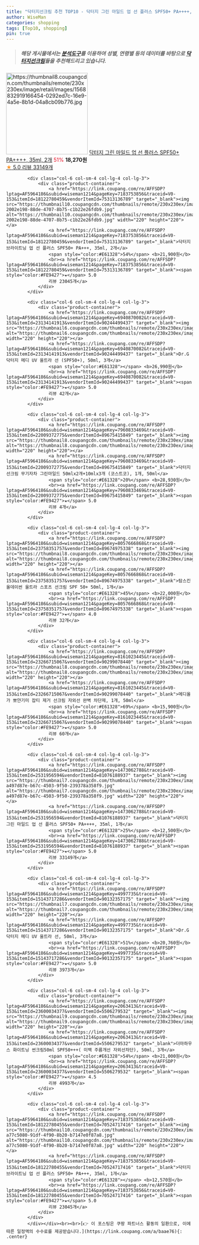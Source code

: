 ```yaml
---
title: "닥터지선크림 추천 TOP10 - 닥터지 그린 마일드 업 선 플러스 SPF50+ PA++++, 35ml, 2개"
author: WiseMan
categories: shopping
tags: [Top10, shopping]
pin: true
---
```


> ##### 해당 게시물에서는 [**분석도구**](https://itemscout.io/)를 이용하여 **성별**, **연령별** 등의 데이터를 바탕으로 [**닥터지선크림**](https://link.coupang.com/a/baae76)들을 추천해드리고 있습니다.
<div class="container"><div class="row">
            <div class="col-6 col-sm-4 col-lg-4 col-lg-3">
                <div class="product-container">
                    <a href="https://link.coupang.com/re/AFFSDP?lptag=AF5964186&subid=wiseman1214&pageKey=1473062788&traceid=V0-153&itemId=19169252950&vendorItemId=80265071820" target="_blank"><img src="https://thumbnail8.coupangcdn.com/thumbnails/remote/230x230ex/image/retail/images/1568832919166454-0292ed7c-16e9-4a5e-8b1d-04a8cb09b776.jpg" alt="https://thumbnail8.coupangcdn.com/thumbnails/remote/230x230ex/image/retail/images/1568832919166454-0292ed7c-16e9-4a5e-8b1d-04a8cb09b776.jpg" width="220" height="220"></a>
                    <a href="https://link.coupang.com/re/AFFSDP?lptag=AF5964186&subid=wiseman1214&pageKey=1473062788&traceid=V0-153&itemId=19169252950&vendorItemId=80265071820" target="_blank">닥터지 그린 마일드 업 선 플러스 SPF50+ PA++++, 35ml, 2개</a>
                    <span style="color:#E61328">51%</span> <b>18,270원</b>
                    <br><a href="https://link.coupang.com/re/AFFSDP?lptag=AF5964186&subid=wiseman1214&pageKey=1473062788&traceid=V0-153&itemId=19169252950&vendorItemId=80265071820" target="_blank"><span style="color:#FE9427">★</span> 5.0
                    리뷰 33149개</a>
                </div>
            </div>
            
            <div class="col-6 col-sm-4 col-lg-4 col-lg-3">
                <div class="product-container">
                    <a href="https://link.coupang.com/re/AFFSDP?lptag=AF5964186&subid=wiseman1214&pageKey=7183753856&traceid=V0-153&itemId=18122780459&vendorItemId=75313136789" target="_blank"><img src="https://thumbnail10.coupangcdn.com/thumbnails/remote/230x230ex/image/retail/images/822246341878421-2002e198-88de-4707-8b75-c1b22e26fdb9.jpg" alt="https://thumbnail10.coupangcdn.com/thumbnails/remote/230x230ex/image/retail/images/822246341878421-2002e198-88de-4707-8b75-c1b22e26fdb9.jpg" width="220" height="220"></a>
                    <a href="https://link.coupang.com/re/AFFSDP?lptag=AF5964186&subid=wiseman1214&pageKey=7183753856&traceid=V0-153&itemId=18122780459&vendorItemId=75313136789" target="_blank">닥터지 브라이트닝 업 선 플러스 SPF50+ PA+++, 35ml, 2개</a>
                    <span style="color:#E61328">54%</span> <b>21,900원</b>
                    <br><a href="https://link.coupang.com/re/AFFSDP?lptag=AF5964186&subid=wiseman1214&pageKey=7183753856&traceid=V0-153&itemId=18122780459&vendorItemId=75313136789" target="_blank"><span style="color:#FE9427">★</span> 5.0
                    리뷰 23045개</a>
                </div>
            </div>
            
            <div class="col-6 col-sm-4 col-lg-4 col-lg-3">
                <div class="product-container">
                    <a href="https://link.coupang.com/re/AFFSDP?lptag=AF5964186&subid=wiseman1214&pageKey=6940870082&traceid=V0-153&itemId=23134141913&vendorItemId=90244499437" target="_blank"><img src="https://thumbnail6.coupangcdn.com/thumbnails/remote/230x230ex/image/vendor_inventory/281a/ec62fe323ce527f33c5648b244ad58c31162cf30650f3a8e98e09ea7d407.png" alt="https://thumbnail6.coupangcdn.com/thumbnails/remote/230x230ex/image/vendor_inventory/281a/ec62fe323ce527f33c5648b244ad58c31162cf30650f3a8e98e09ea7d407.png" width="220" height="220"></a>
                    <a href="https://link.coupang.com/re/AFFSDP?lptag=AF5964186&subid=wiseman1214&pageKey=6940870082&traceid=V0-153&itemId=23134141913&vendorItemId=90244499437" target="_blank">Dr.G 닥터지 메디 UV 울트라 선 (SPF50+), 50ml, 3개</a>
                    <span style="color:#E61328"></span> <b>26,990원</b>
                    <br><a href="https://link.coupang.com/re/AFFSDP?lptag=AF5964186&subid=wiseman1214&pageKey=6940870082&traceid=V0-153&itemId=23134141913&vendorItemId=90244499437" target="_blank"><span style="color:#FE9427">★</span> 5.0
                    리뷰 42개</a>
                </div>
            </div>
            
            <div class="col-6 col-sm-4 col-lg-4 col-lg-3">
                <div class="product-container">
                    <a href="https://link.coupang.com/re/AFFSDP?lptag=AF5964186&subid=wiseman1214&pageKey=7960833469&traceid=V0-153&itemId=22009372775&vendorItemId=89675415849" target="_blank"><img src="https://thumbnail8.coupangcdn.com/thumbnails/remote/230x230ex/image/vendor_inventory/8139/91269bb6a29c6bfe12c7d9bfd7a02bd1eff5ebd3249b61f47aa19a315a44.jpg" alt="https://thumbnail8.coupangcdn.com/thumbnails/remote/230x230ex/image/vendor_inventory/8139/91269bb6a29c6bfe12c7d9bfd7a02bd1eff5ebd3249b61f47aa19a315a44.jpg" width="220" height="220"></a>
                    <a href="https://link.coupang.com/re/AFFSDP?lptag=AF5964186&subid=wiseman1214&pageKey=7960833469&traceid=V0-153&itemId=22009372775&vendorItemId=89675415849" target="_blank">닥터지 선크림 무기자차 그린마일드 50mlx2개+10mlx3개 (코스트코), 1개, 50ml</a>
                    <span style="color:#E61328">20%</span> <b>28,930원</b>
                    <br><a href="https://link.coupang.com/re/AFFSDP?lptag=AF5964186&subid=wiseman1214&pageKey=7960833469&traceid=V0-153&itemId=22009372775&vendorItemId=89675415849" target="_blank"><span style="color:#FE9427">★</span> 5.0
                    리뷰 4개</a>
                </div>
            </div>
            
            <div class="col-6 col-sm-4 col-lg-4 col-lg-3">
                <div class="product-container">
                    <a href="https://link.coupang.com/re/AFFSDP?lptag=AF5964186&subid=wiseman1214&pageKey=8057666868&traceid=V0-153&itemId=23758351757&vendorItemId=89674975338" target="_blank"><img src="https://thumbnail8.coupangcdn.com/thumbnails/remote/230x230ex/image/vendor_inventory/46d7/d9f4b6ebb8aa249fcffa586c0a66cc4246f42926434c6d397df824f62a28.png" alt="https://thumbnail8.coupangcdn.com/thumbnails/remote/230x230ex/image/vendor_inventory/46d7/d9f4b6ebb8aa249fcffa586c0a66cc4246f42926434c6d397df824f62a28.png" width="220" height="220"></a>
                    <a href="https://link.coupang.com/re/AFFSDP?lptag=AF5964186&subid=wiseman1214&pageKey=8057666868&traceid=V0-153&itemId=23758351757&vendorItemId=89674975338" target="_blank">탐스킨 올데이썬 울트라 스포츠 선크림 SPF 50+ 50ml, 1개</a>
                    <span style="color:#E61328">45%</span> <b>22,000원</b>
                    <br><a href="https://link.coupang.com/re/AFFSDP?lptag=AF5964186&subid=wiseman1214&pageKey=8057666868&traceid=V0-153&itemId=23758351757&vendorItemId=89674975338" target="_blank"><span style="color:#FE9427">★</span> 4.0
                    리뷰 32개</a>
                </div>
            </div>
            
            <div class="col-6 col-sm-4 col-lg-4 col-lg-3">
                <div class="product-container">
                    <a href="https://link.coupang.com/re/AFFSDP?lptag=AF5964186&subid=wiseman1214&pageKey=8161023445&traceid=V0-153&itemId=23266715067&vendorItemId=90299078440" target="_blank"><img src="https://thumbnail8.coupangcdn.com/thumbnails/remote/230x230ex/image/vendor_inventory/4c21/f7dba2aee9db13f0b0ed37e9b15256eb7f81e6168b660b897d9ef0c89cbc.jpg" alt="https://thumbnail8.coupangcdn.com/thumbnails/remote/230x230ex/image/vendor_inventory/4c21/f7dba2aee9db13f0b0ed37e9b15256eb7f81e6168b660b897d9ef0c89cbc.jpg" width="220" height="220"></a>
                    <a href="https://link.coupang.com/re/AFFSDP?lptag=AF5964186&subid=wiseman1214&pageKey=8161023445&traceid=V0-153&itemId=23266715067&vendorItemId=90299078440" target="_blank">메디올가 뽀얀기미 잡티 제거 선크림 자외선 완벽 차단제, 1개, 50ml</a>
                    <span style="color:#E61328">69%</span> <b>15,900원</b>
                    <br><a href="https://link.coupang.com/re/AFFSDP?lptag=AF5964186&subid=wiseman1214&pageKey=8161023445&traceid=V0-153&itemId=23266715067&vendorItemId=90299078440" target="_blank"><span style="color:#FE9427">★</span> 5.0
                    리뷰 60개</a>
                </div>
            </div>
            
            <div class="col-6 col-sm-4 col-lg-4 col-lg-3">
                <div class="product-container">
                    <a href="https://link.coupang.com/re/AFFSDP?lptag=AF5964186&subid=wiseman1214&pageKey=1473062788&traceid=V0-153&itemId=2531956594&vendorItemId=81076188937" target="_blank"><img src="https://thumbnail7.coupangcdn.com/thumbnails/remote/230x230ex/image/retail/images/8392239883392457-a497d87e-b67c-4503-9f50-239378a358f9.jpg" alt="https://thumbnail7.coupangcdn.com/thumbnails/remote/230x230ex/image/retail/images/8392239883392457-a497d87e-b67c-4503-9f50-239378a358f9.jpg" width="220" height="220"></a>
                    <a href="https://link.coupang.com/re/AFFSDP?lptag=AF5964186&subid=wiseman1214&pageKey=1473062788&traceid=V0-153&itemId=2531956594&vendorItemId=81076188937" target="_blank">닥터지 그린 마일드 업 선 플러스 SPF50+ PA++++, 35ml, 1개</a>
                    <span style="color:#E61328">25%</span> <b>12,500원</b>
                    <br><a href="https://link.coupang.com/re/AFFSDP?lptag=AF5964186&subid=wiseman1214&pageKey=1473062788&traceid=V0-153&itemId=2531956594&vendorItemId=81076188937" target="_blank"><span style="color:#FE9427">★</span> 5.0
                    리뷰 33149개</a>
                </div>
            </div>
            
            <div class="col-6 col-sm-4 col-lg-4 col-lg-3">
                <div class="product-container">
                    <a href="https://link.coupang.com/re/AFFSDP?lptag=AF5964186&subid=wiseman1214&pageKey=4997735&traceid=V0-153&itemId=15143717286&vendorItemId=90132357175" target="_blank"><img src="https://thumbnail7.coupangcdn.com/thumbnails/remote/230x230ex/image/vendor_inventory/cc35/2ed4e9fccceeed87a4e002d3f12b9e70a32a88585c3d43203abb8660ed3b.png" alt="https://thumbnail7.coupangcdn.com/thumbnails/remote/230x230ex/image/vendor_inventory/cc35/2ed4e9fccceeed87a4e002d3f12b9e70a32a88585c3d43203abb8660ed3b.png" width="220" height="220"></a>
                    <a href="https://link.coupang.com/re/AFFSDP?lptag=AF5964186&subid=wiseman1214&pageKey=4997735&traceid=V0-153&itemId=15143717286&vendorItemId=90132357175" target="_blank">Dr.G 닥터지 메디 UV 울트라 선, 50ml, 3개</a>
                    <span style="color:#E61328">51%</span> <b>20,760원</b>
                    <br><a href="https://link.coupang.com/re/AFFSDP?lptag=AF5964186&subid=wiseman1214&pageKey=4997735&traceid=V0-153&itemId=15143717286&vendorItemId=90132357175" target="_blank"><span style="color:#FE9427">★</span> 5.0
                    리뷰 3973개</a>
                </div>
            </div>
            
            <div class="col-6 col-sm-4 col-lg-4 col-lg-3">
                <div class="product-container">
                    <a href="https://link.coupang.com/re/AFFSDP?lptag=AF5964186&subid=wiseman1214&pageKey=2063413&traceid=V0-153&itemId=23600034377&vendorItemId=5506279532" target="_blank"><img src="https://thumbnail9.coupangcdn.com/thumbnails/remote/230x230ex/image/vendor_inventory/dab2/a9e479583646586f026f4ba871ddf9e8ae574cc10c5c1a6ba916a4654b16.jpg" alt="https://thumbnail9.coupangcdn.com/thumbnails/remote/230x230ex/image/vendor_inventory/dab2/a9e479583646586f026f4ba871ddf9e8ae574cc10c5c1a6ba916a4654b16.jpg" width="220" height="220"></a>
                    <a href="https://link.coupang.com/re/AFFSDP?lptag=AF5964186&subid=wiseman1214&pageKey=2063413&traceid=V0-153&itemId=23600034377&vendorItemId=5506279532" target="_blank">더마하우스 화이트닝 썬크림50ml SPF50+++( 미백 주름개선 자외선차단), 50ml, 3개</a>
                    <span style="color:#E61328">54%</span> <b>21,000원</b>
                    <br><a href="https://link.coupang.com/re/AFFSDP?lptag=AF5964186&subid=wiseman1214&pageKey=2063413&traceid=V0-153&itemId=23600034377&vendorItemId=5506279532" target="_blank"><span style="color:#FE9427">★</span> 4.5
                    리뷰 4993개</a>
                </div>
            </div>
            
            <div class="col-6 col-sm-4 col-lg-4 col-lg-3">
                <div class="product-container">
                    <a href="https://link.coupang.com/re/AFFSDP?lptag=AF5964186&subid=wiseman1214&pageKey=7183753856&traceid=V0-153&itemId=18122780455&vendorItemId=70524717416" target="_blank"><img src="https://thumbnail10.coupangcdn.com/thumbnails/remote/230x230ex/image/retail/images/531069100844046-a77c5080-91df-4f90-8b20-b7147e0f87a8.jpg" alt="https://thumbnail10.coupangcdn.com/thumbnails/remote/230x230ex/image/retail/images/531069100844046-a77c5080-91df-4f90-8b20-b7147e0f87a8.jpg" width="220" height="220"></a>
                    <a href="https://link.coupang.com/re/AFFSDP?lptag=AF5964186&subid=wiseman1214&pageKey=7183753856&traceid=V0-153&itemId=18122780455&vendorItemId=70524717416" target="_blank">닥터지 브라이트닝 업 선 플러스 SPF50+ PA+++, 35ml, 1개</a>
                    <span style="color:#E61328"></span> <b>12,570원</b>
                    <br><a href="https://link.coupang.com/re/AFFSDP?lptag=AF5964186&subid=wiseman1214&pageKey=7183753856&traceid=V0-153&itemId=18122780455&vendorItemId=70524717416" target="_blank"><span style="color:#FE9427">★</span> 5.0
                    리뷰 23045개</a>
                </div>
            </div>
            </div></div><br><br>[👉 이 포스팅은 쿠팡 파트너스 활동의 일환으로, 이에 따른 일정액의 수수료를 제공받습니다.](https://link.coupang.com/a/baae76){: .center}